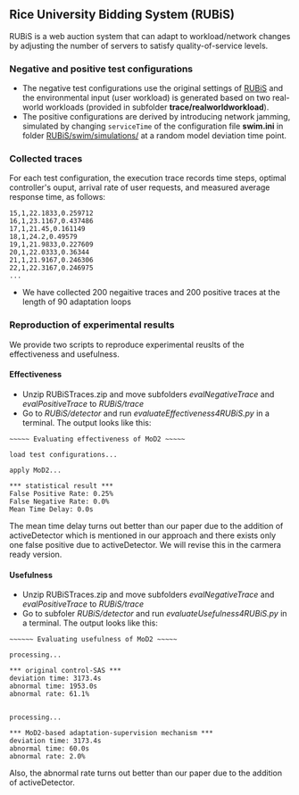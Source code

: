 ## Rice University Bidding System (RUBiS)

RUBiS is a web auction system that can adapt to workload/network changes by adjusting the number of servers to satisfy quality-of-service levels. 

### Negative and positive test configurations
* The negative test configurations use the original settings of [RUBiS](https://github.com/tongyanxiang/MoD2/tree/main/subject/RUBiS) and the environmental input (user workload) is generated based on two real-world workloads (provided in subfolder **trace/realworldworkload**).
* The positive configurations are derived by introducing network jamming, simulated by changing `serviceTime` of the configuration file **swim.ini** in folder [RUBiS/swim/simulations/](https://github.com/tongyanxiang/MoD2/tree/main/subject/RUBiS) at a random model deviation time point.

### Collected traces
For each test configuration, the execution trace records time steps, optimal controller's ouput, arrival rate of user requests, and measured average response time, as follows:
```
15,1,22.1833,0.259712
16,1,23.1167,0.437486
17,1,21.45,0.161149
18,1,24.2,0.49579
19,1,21.9833,0.227609
20,1,22.0333,0.36344
21,1,21.9167,0.246306
22,1,22.3167,0.246975
...
```
* We have collected 200 negaitive traces and 200 positive traces at the length of 90 adaptation loops

### Reproduction of experimental results
We provide two scripts to reproduce experimental reuslts of the effectiveness and usefulness.

#### Effectiveness
* Unzip RUBiSTraces.zip and move subfolders *evalNegativeTrace* and *evalPositiveTrace* to *RUBiS/trace*
* Go to *RUBiS/detector* and run *evaluateEffectiveness4RUBiS.py* in a terminal. The output looks like this:
```
~~~~~ Evaluating effectiveness of MoD2 ~~~~~

load test configurations...

apply MoD2...

*** statistical result ***
False Positive Rate: 0.25%
False Negative Rate: 0.0%
Mean Time Delay: 0.0s
```
The mean time delay turns out better than our paper due to the addition of activeDetector which is mentioned in our approach and there exists only one false positive due to activeDetector. We will revise this in the carmera ready version.

#### Usefulness
* Unzip RUBiSTraces.zip and move subfolders *evalNegativeTrace* and *evalPositiveTrace* to *RUBiS/trace*
* Go to subfoler *RUBiS/detector* and run *evaluateUsefulness4RUBiS.py* in a terminal. The output looks like this:
```
~~~~~~ Evaluating usefulness of MoD2 ~~~~~

processing...

*** original control-SAS ***
deviation time: 3173.4s
abnormal time: 1953.0s
abnormal rate: 61.1%


processing...

*** MoD2-based adaptation-supervision mechanism ***
deviation time: 3173.4s
abnormal time: 60.0s
abnormal rate: 2.0%
```
Also, the abnormal rate turns out better than our paper due to the addition of activeDetector.
